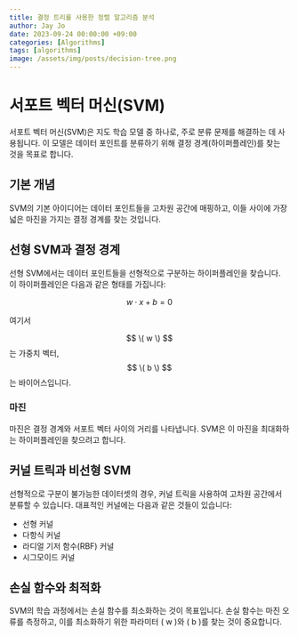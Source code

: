 ```yaml
---
title: 결정 트리를 사용한 정렬 알고리즘 분석
author: Jay Jo
date: 2023-09-24 00:00:00 +09:00
categories: [Algorithms]
tags: [algorithms]
image: /assets/img/posts/decision-tree.png
---
```


# 서포트 벡터 머신(SVM)

서포트 벡터 머신(SVM)은 지도 학습 모델 중 하나로, 주로 분류 문제를 해결하는 데 사용됩니다. 이 모델은 데이터 포인트를 분류하기 위해 결정 경계(하이퍼플레인)를 찾는 것을 목표로 합니다.

## 기본 개념

SVM의 기본 아이디어는 데이터 포인트들을 고차원 공간에 매핑하고, 이들 사이에 가장 넓은 마진을 가지는 결정 경계를 찾는 것입니다.

## 선형 SVM과 결정 경계

선형 SVM에서는 데이터 포인트들을 선형적으로 구분하는 하이퍼플레인을 찾습니다. 이 하이퍼플레인은 다음과 같은 형태를 가집니다:

$$
w \cdot x + b = 0
$$

여기서

$$ 
\( w \)
$$는 가중치 벡터, 
$$
\( b \)
$$는 바이어스입니다.

### 마진

마진은 결정 경계와 서포트 벡터 사이의 거리를 나타냅니다. SVM은 이 마진을 최대화하는 하이퍼플레인을 찾으려고 합니다.

## 커널 트릭과 비선형 SVM

선형적으로 구분이 불가능한 데이터셋의 경우, 커널 트릭을 사용하여 고차원 공간에서 분류할 수 있습니다. 대표적인 커널에는 다음과 같은 것들이 있습니다:

- 선형 커널
- 다항식 커널
- 라디얼 기저 함수(RBF) 커널
- 시그모이드 커널

## 손실 함수와 최적화

SVM의 학습 과정에서는 손실 함수를 최소화하는 것이 목표입니다. 손실 함수는 마진 오류를 측정하고, 이를 최소화하기 위한 파라미터 \( w \)와 \( b \)를 찾는 것이 중요합니다.
